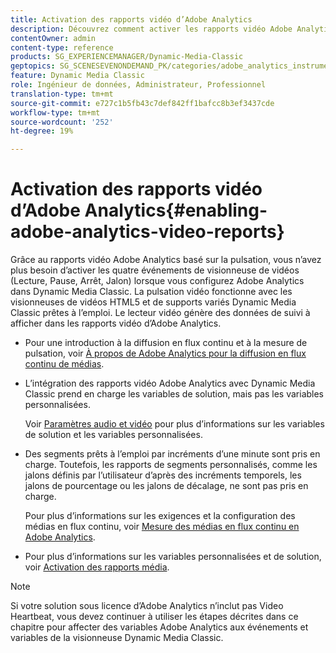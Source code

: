 ```yaml
---
title: Activation des rapports vidéo d’Adobe Analytics
description: Découvrez comment activer les rapports vidéo Adobe Analytics.
contentOwner: admin
content-type: reference
products: SG_EXPERIENCEMANAGER/Dynamic-Media-Classic
geptopics: SG_SCENESEVENONDEMAND_PK/categories/adobe_analytics_instrumentation_kit
feature: Dynamic Media Classic
role: Ingénieur de données, Administrateur, Professionnel
translation-type: tm+mt
source-git-commit: e727c1b5fb43c7def842ff1bafcc8b3ef3437cde
workflow-type: tm+mt
source-wordcount: '252'
ht-degree: 19%

---
```



# Activation des rapports vidéo d’Adobe Analytics{#enabling-adobe-analytics-video-reports}

Grâce au rapports vidéo Adobe Analytics basé sur la pulsation, vous n’avez plus besoin d’activer les quatre événements de visionneuse de vidéos (Lecture, Pause, Arrêt, Jalon) lorsque vous configurez Adobe Analytics dans Dynamic Media Classic. La pulsation vidéo fonctionne avec les visionneuses de vidéos HTML5 et de supports variés Dynamic Media Classic prêtes à l’emploi. Le lecteur vidéo génère des données de suivi à afficher dans les rapports vidéo d’Adobe Analytics.

* Pour une introduction à la diffusion en flux continu et à la mesure de pulsation, voir [À propos de Adobe Analytics pour la diffusion en flux continu de médias](https://experienceleague.adobe.com/docs/media-analytics/using/media-overview.html#about-adobe-analytics-for-streaming-media).

* L’intégration des rapports vidéo Adobe Analytics avec Dynamic Media Classic prend en charge les variables de solution, mais pas les variables personnalisées.

   Voir [Paramètres audio et vidéo](https://experienceleague.adobe.com/docs/media-analytics/using/metrics-and-metadata/audio-video-parameters.html#metrics-and-metadata) pour plus d’informations sur les variables de solution et les variables personnalisées.

* Des segments prêts à l’emploi par incréments d’une minute sont pris en charge. Toutefois, les rapports de segments personnalisés, comme les jalons définis par l’utilisateur d’après des incréments temporels, les jalons de pourcentage ou les jalons de décalage, ne sont pas pris en charge.

   Pour plus d’informations sur les exigences et la configuration des médias en flux continu, voir [Mesure des médias en flux continu en Adobe Analytics](https://experienceleague.adobe.com/docs/media-analytics/using/media-overview.html).

* Pour plus d’informations sur les variables personnalisées et de solution, voir [Activation des rapports média](https://experienceleague.adobe.com/docs/media-analytics/using/media-reports/media-reports-enable.html?lang=en#media-reports).

>[!NOTE]
>
>Si votre solution sous licence d’Adobe Analytics n’inclut pas Video Heartbeat, vous devez continuer à utiliser les étapes décrites dans ce chapitre pour affecter des variables Adobe Analytics aux événements et variables de la visionneuse Dynamic Media Classic.

